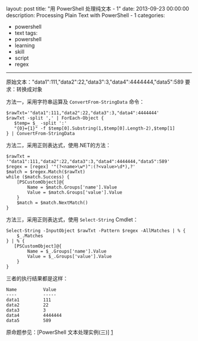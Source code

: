 layout: post
title: "用 PowerShell 处理纯文本 - 1"
date: 2013-09-23 00:00:00
description: Processing Plain Text with PowerShell - 1
categories:
- powershell
- text
tags:
- powershell
- learning
- skill
- script
- regex
---
原始文本："data1":111,"data2":22,"data3":3,"data4":4444444,"data5":589
要求：转换成对象

方法一，采用字符串运算及 `ConvertFrom-StringData` 命令：

	$rawTxt='"data1":111,"data2":22,"data3":3,"data4":4444444'
	$rawTxt -split ',' | ForEach-Object {
	   $temp= $_ -split ':'
	   "{0}={1}" -f $temp[0].Substring(1,$temp[0].Length-2),$temp[1]
	} | ConvertFrom-StringData

方法二，采用正则表达式，使用.NET的方法：

	$rawTxt = '"data1":111,"data2":22,"data3":3,"data4":4444444,"data5":589'
	$regex = [regex] '"(?<name>\w*)":(?<value>\d*),?'
	$match = $regex.Match($rawTxt)
	while ($match.Success) {
		[PSCustomObject]@{
		    Name = $match.Groups['name'].Value
		    Value = $match.Groups['value'].Value
		}
		$match = $match.NextMatch()
	} 

方法三，采用正则表达式，使用 `Select-String` Cmdlet：

	Select-String -InputObject $rawTxt -Pattern $regex -AllMatches | % {
	    $_.Matches
	} | % {
	   [PSCustomObject]@{
	        Name = $_.Groups['name'].Value
	        Value = $_.Groups['value'].Value
	    }
	}

三者的执行结果都是这样：

	Name          Value
	----          -----
	data1         111
	data2         22
	data3         3
	data4         4444444
	data5         589

原命题参见：[PowerShell 文本处理实例(三)] [1]

[1]: http://www.pstips.net/processing-text-3.html "PowerShell 文本处理实例(三)"
